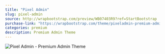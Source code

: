 ```yaml
---
title: "Pixel Admin"
slug: pixel-admin
source: http://wrapbootstrap.com/preview/WB07403R9?ref=StartBootstrap
purchase-link: "https://wrapbootstrap.com/theme/pixeladmin-premium-admin-theme-WB07403R9?ref=StartBootstrap"
categories: premium
description: Premium Admin Theme
---
```


<img src="/assets/img/premium/pixel-admin.jpg" class="img-responsive" alt="Pixel Admin - Premium Admin Theme">